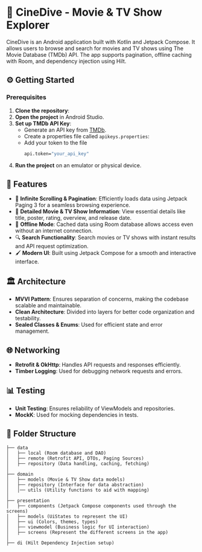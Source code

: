 # 🍿 CineDive - Movie & TV Show Explorer

CineDive is an Android application built with Kotlin and Jetpack Compose. It allows users to browse and search for movies and TV shows using The Movie Database (TMDb) API. The app supports pagination, offline caching with Room, and dependency injection using Hilt.

## ⚙️ Getting Started
### Prerequisites

1. **Clone the repository**:
2. **Open the project** in Android Studio.
3. **Set up TMDb API Key**:
   - Generate an API key from [TMDb](https://www.themoviedb.org/).
   - Create a properties file called `apikeys.properties`:
   - Add your token to the file
     ```sh
     api.token="your_api_key"
     ```
4. **Run the project** on an emulator or physical device.

## 🎥 Features

- 📜 **Infinite Scrolling & Pagination**: Efficiently loads data using Jetpack Paging 3 for a seamless browsing experience.
- 📌 **Detailed Movie & TV Show Information**: View essential details like title, poster, rating, overview, and release date.
- 📡 **Offline Mode**: Cached data using Room database allows access even without an internet connection.
- 🔍 **Search Functionality**: Search movies or TV shows with instant results and API request optimization.
- 🖌️ **Modern UI**: Built using Jetpack Compose for a smooth and interactive interface.

## 🏛️ Architecture

- **MVVI Pattern**: Ensures separation of concerns, making the codebase scalable and maintainable.
- **Clean Architecture**: Divided into layers for better code organization and testability.
- **Sealed Classes & Enums**: Used for efficient state and error management.

## 🌐 Networking

- **Retrofit & OkHttp**: Handles API requests and responses efficiently.
- **Timber Logging**: Used for debugging network requests and errors.

## 📊 Testing

- **Unit Testing**: Ensures reliability of ViewModels and repositories.
- **MockK**: Used for mocking dependencies in tests.

## 📁 Folder Structure

```
├── data
│   ├── local (Room database and DAO)
│   ├── remote (Retrofit API, DTOs, Paging Sources)
│   ├── repository (Data handling, caching, fetching)
│
├── domain
│   ├── models (Movie & TV Show data models)
│   ├── repository (Interface for data abstraction)
│   │── utils (Utility functions to aid with mapping)
│
├── presentation
│   ├── components (Jetpack Compose components used through the screens)
│   ├── models (UiStates to represent the UI)
│   ├── ui (Colors, themes, types)
│   ├── viewmodel (Business logic for UI interaction)
│   ├── screens (Represent the different screens in the app)
│
├── di (Hilt Dependency Injection setup)
```
